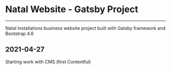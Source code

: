 # Natal Website - Gatsby Project 
-----------------------------

Natal Installations business website project built with Gatsby framework and Bootstrap 4.6

## 2021-04-27
Starting work with CMS (first Contentful)








